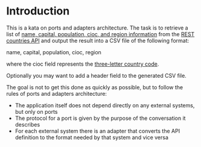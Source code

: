 # Introduction

This is a kata on ports and adapters architecture. 
The task is to retrieve a list of 
[name, capital, population, cioc, and region information](https://restcountries.com/v3.1/all?fields=name,capital,population,cioc,region) from the [REST countries API](https://restcountries.com/) and output the result into a CSV file of the following format:

name, capital, population, cioc, region

where the cioc field represents the [three-letter country code](https://en.wikipedia.org/wiki/List_of_IOC_country_codes).

Optionally you may want to add a header field to the generated CSV file.

The goal is not to get this done as quickly as possible, but to follow the rules of ports and adapters architecture:

- The application itself does not depend directly on any external systems, but only on ports
- The protocol for a port is given by the purpose of the conversation it describes
- For each external system there is an adapter that converts the API definition to the format 
  needed by that system and vice versa

